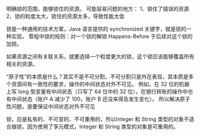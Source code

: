 明确锁的范围，能够锁住的资源。 可能容易问题的地方： 1、锁住了错误的资源 2、锁的粒度太大，锁住的资源太多，导致性能太低

锁是一种通用的技术方案，Java 语言提供的 synchronized 关键字，就是锁的一种实现。
管程中锁的规则：对一个锁的解锁 Happens-Before 于后续对这个锁的加锁。

如果资源之间有关联关系，就要选择一个粒度更大的锁，这个锁应该能够覆盖所有相关的资源。

“原子性”的本质是什么？其实不是不可分割，不可分割只是外在表现，其本质是多个资源间有一致性的要求，操作的中间状态对外不可见。
例如，在 32 位的机器上写 long 型变量有中间状态（只写了 64 位中的 32 位），在银行转账的操作中也有中间状态（账户 A 减少了 100，账户 B 还没来得及发生变化）。
所以解决原子性问题，是要保证中间状态对外不可见

锁，应是私有的、不可变的、不可重用的，所以Integer 和 String 类型的对象不适合做锁，因为使用了享元模式，Integer 和 String 类型的对象是可重用的。


